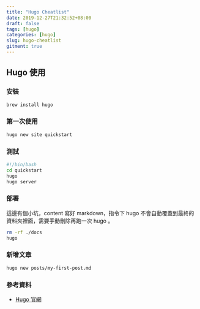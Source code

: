 ```yaml
---
title: "Hugo Cheatlist"
date: 2019-12-27T21:32:52+08:00
draft: false
tags: [hugo]
categories: [hugo]
slug: hugo-cheatlist
gitment: true
---
```


## Hugo 使用

### 安裝

```bash
brew install hugo
```

### 第一次使用

```bash
hugo new site quickstart
```

### 測試

```bash
#!/bin/bash
cd quickstart
hugo
hugo server
```

### 部署

這邊有個小坑，content 寫好 markdown，指令下 hugo 不會自動覆蓋到最終的資料夾裡面，需要手動刪除再跑一次 hugo 。

```bash
rm -rf ./docs
hugo
```

### 新增文章

```bash
hugo new posts/my-first-post.md
```

### 參考資料

- [Hugo 官網](https://gohugo.io/getting-started/quick-start/)
